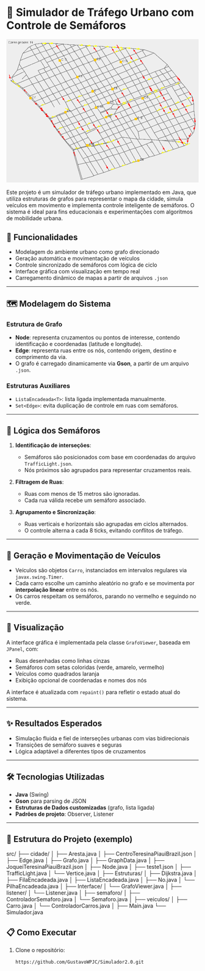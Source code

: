 # 🚦 Simulador de Tráfego Urbano com Controle de Semáforos

![Simulador de Tráfego Urbano](image.png)

Este projeto é um simulador de tráfego urbano implementado em Java, que utiliza estruturas de grafos para representar o mapa da cidade, simula veículos em movimento e implementa controle inteligente de semáforos. O sistema é ideal para fins educacionais e experimentações com algoritmos de mobilidade urbana.

## 📌 Funcionalidades

- Modelagem do ambiente urbano como grafo direcionado
- Geração automática e movimentação de veículos
- Controle sincronizado de semáforos com lógica de ciclo
- Interface gráfica com visualização em tempo real
- Carregamento dinâmico de mapas a partir de arquivos `.json`

---

## 🗺️ Modelagem do Sistema

### Estrutura de Grafo

- **Node**: representa cruzamentos ou pontos de interesse, contendo identificação e coordenadas (latitude e longitude).
- **Edge**: representa ruas entre os nós, contendo origem, destino e comprimento da via.
- O grafo é carregado dinamicamente via **Gson**, a partir de um arquivo `.json`.

### Estruturas Auxiliares

- `ListaEncadeada<T>`: lista ligada implementada manualmente.
- `Set<Edge>`: evita duplicação de controle em ruas com semáforos.

---

## 🚦 Lógica dos Semáforos

1. **Identificação de interseções**:
   - Semáforos são posicionados com base em coordenadas do arquivo `TrafficLight.json`.
   - Nós próximos são agrupados para representar cruzamentos reais.

2. **Filtragem de Ruas**:
   - Ruas com menos de 15 metros são ignoradas.
   - Cada rua válida recebe um semáforo associado.

3. **Agrupamento e Sincronização**:
   - Ruas verticais e horizontais são agrupadas em ciclos alternados.
   - O controle alterna a cada 8 ticks, evitando conflitos de tráfego.

---

## 🚗 Geração e Movimentação de Veículos

- Veículos são objetos `Carro`, instanciados em intervalos regulares via `javax.swing.Timer`.
- Cada carro escolhe um caminho aleatório no grafo e se movimenta por **interpolação linear** entre os nós.
- Os carros respeitam os semáforos, parando no vermelho e seguindo no verde.

---

## 🎨 Visualização

A interface gráfica é implementada pela classe `GrafoViewer`, baseada em `JPanel`, com:

- Ruas desenhadas como linhas cinzas
- Semáforos com setas coloridas (verde, amarelo, vermelho)
- Veículos como quadrados laranja
- Exibição opcional de coordenadas e nomes dos nós

A interface é atualizada com `repaint()` para refletir o estado atual do sistema.

---

## ✨ Resultados Esperados

- Simulação fluida e fiel de interseções urbanas com vias bidirecionais
- Transições de semáforo suaves e seguras
- Lógica adaptável a diferentes tipos de cruzamentos

---

## 🛠️ Tecnologias Utilizadas

- **Java** (Swing)
- **Gson** para parsing de JSON
- **Estruturas de Dados customizadas** (grafo, lista ligada)
- **Padrões de projeto**: Observer, Listener

---

## 📁 Estrutura do Projeto (exemplo)

src/
├── cidade/
│   ├── Aresta.java
│   ├── CentroTeresinaPiauiBrazil.json
│   ├── Edge.java
│   ├── Grafo.java
│   ├── GraphData.java
│   ├── JoqueiTeresinaPiauiBrazil.json
│   ├── Node.java
│   ├── teste1.json
│   ├── TrafficLight.java
│   └── Vertice.java
│
├── Estruturas/
│   ├── Dijkstra.java
│   ├── FilaEncadeada.java
│   ├── ListaEncadeada.java
│   ├── No.java
│   └── PilhaEncadeada.java
│
├── Interface/
│   └── GrafoViewer.java
│
├── listener/
│   └── Listener.java
│
├── semaforo/
│   ├── ControladorSemaforo.java
│   └── Semaforo.java
│
├── veiculos/
│   ├── Carro.java
│   └── ControladorCarros.java
│
├── Main.java
└── Simulador.java

## 📋 Como Executar

1. Clone o repositório:
   ```bash
   https://github.com/GustavoWPJC/Simulador2.0.git
